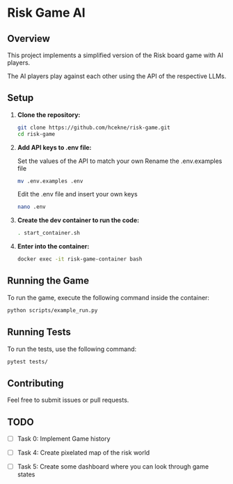 # Risk Game AI

## Overview
This project implements a simplified version of the Risk board game with AI players.

The AI players play against each other using the API of the respective LLMs.



## Setup
1. **Clone the repository:**
   ```bash
   git clone https://github.com/hcekne/risk-game.git
   cd risk-game
   ```

2. **Add API keys to .env file:**

   Set the values of the  API to match your own
   Rename the .env.examples file
   ```bash
   mv .env.examples .env
   ```
   Edit the .env file and insert your own keys
   ```bash
   nano .env
   ```


3. **Create the dev container to run the code:**
   ```bash
   . start_container.sh
   ```
4. **Enter into the container:**
   ```bash
   docker exec -it risk-game-container bash
   ```

## Running the Game
To run the game, execute the following command inside the container:
```bash
python scripts/example_run.py
```

## Running Tests
To run the tests, use the following command:
```bash
pytest tests/
```

## Contributing
Feel free to submit issues or pull requests.


## TODO
- [ ] Task 0: Implement Game history
- [ ] Task 4: Create pixelated map of the risk world
- [ ] Task 5: Create some dashboard where you can look through game states




